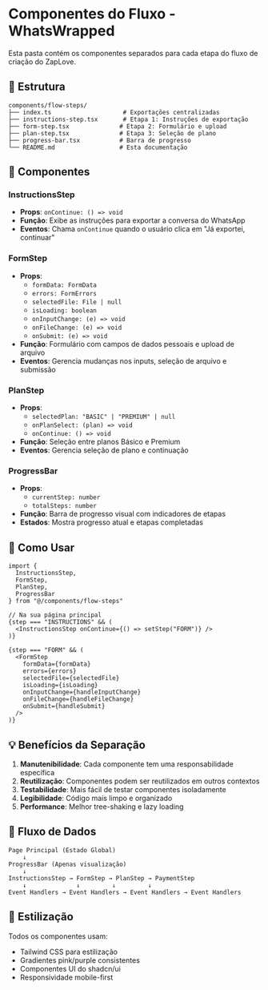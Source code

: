# Componentes do Fluxo - WhatsWrapped

Esta pasta contém os componentes separados para cada etapa do fluxo de criação do ZapLove.

## 📁 Estrutura

```
components/flow-steps/
├── index.ts                    # Exportações centralizadas
├── instructions-step.tsx       # Etapa 1: Instruções de exportação
├── form-step.tsx              # Etapa 2: Formulário e upload
├── plan-step.tsx              # Etapa 3: Seleção de plano
├── progress-bar.tsx           # Barra de progresso
└── README.md                  # Esta documentação
```

## 🧩 Componentes

### InstructionsStep
- **Props**: `onContinue: () => void`
- **Função**: Exibe as instruções para exportar a conversa do WhatsApp
- **Eventos**: Chama `onContinue` quando o usuário clica em "Já exportei, continuar"

### FormStep
- **Props**: 
  - `formData: FormData`
  - `errors: FormErrors`
  - `selectedFile: File | null`
  - `isLoading: boolean`
  - `onInputChange: (e) => void`
  - `onFileChange: (e) => void`
  - `onSubmit: (e) => void`
- **Função**: Formulário com campos de dados pessoais e upload de arquivo
- **Eventos**: Gerencia mudanças nos inputs, seleção de arquivo e submissão

### PlanStep
- **Props**:
  - `selectedPlan: "BASIC" | "PREMIUM" | null`
  - `onPlanSelect: (plan) => void`
  - `onContinue: () => void`
- **Função**: Seleção entre planos Básico e Premium
- **Eventos**: Gerencia seleção de plano e continuação

### ProgressBar
- **Props**:
  - `currentStep: number`
  - `totalSteps: number`
- **Função**: Barra de progresso visual com indicadores de etapas
- **Estados**: Mostra progresso atual e etapas completadas

## 🚀 Como Usar

```tsx
import { 
  InstructionsStep, 
  FormStep, 
  PlanStep, 
  ProgressBar 
} from "@/components/flow-steps"

// Na sua página principal
{step === "INSTRUCTIONS" && (
  <InstructionsStep onContinue={() => setStep("FORM")} />
)}

{step === "FORM" && (
  <FormStep
    formData={formData}
    errors={errors}
    selectedFile={selectedFile}
    isLoading={isLoading}
    onInputChange={handleInputChange}
    onFileChange={handleFileChange}
    onSubmit={handleSubmit}
  />
)}
```

## 💡 Benefícios da Separação

1. **Manutenibilidade**: Cada componente tem uma responsabilidade específica
2. **Reutilização**: Componentes podem ser reutilizados em outros contextos
3. **Testabilidade**: Mais fácil de testar componentes isoladamente
4. **Legibilidade**: Código mais limpo e organizado
5. **Performance**: Melhor tree-shaking e lazy loading

## 🔄 Fluxo de Dados

```
Page Principal (Estado Global)
    ↓
ProgressBar (Apenas visualização)
    ↓
InstructionsStep → FormStep → PlanStep → PaymentStep
    ↓              ↓         ↓         ↓
Event Handlers → Event Handlers → Event Handlers → Event Handlers
```

## 🎨 Estilização

Todos os componentes usam:
- Tailwind CSS para estilização
- Gradientes pink/purple consistentes
- Componentes UI do shadcn/ui
- Responsividade mobile-first 